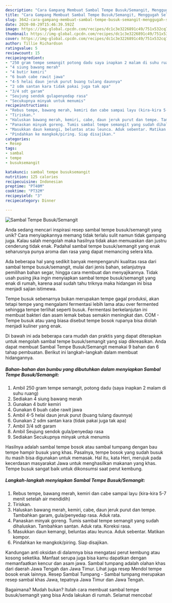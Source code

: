 ```yaml
---
description: "Cara Gampang Membuat Sambal Tempe Busuk/Semangit, Menggugah Selera"
title: "Cara Gampang Membuat Sambal Tempe Busuk/Semangit, Menggugah Selera"
slug: 3642-cara-gampang-membuat-sambal-tempe-busuk-semangit-menggugah-selera
date: 2020-08-29T15:46:39.592Z
image: https://img-global.cpcdn.com/recipes/dc1c3e3226891c49/751x532cq70/sambal-tempe-busuksemangit-foto-resep-utama.jpg
thumbnail: https://img-global.cpcdn.com/recipes/dc1c3e3226891c49/751x532cq70/sambal-tempe-busuksemangit-foto-resep-utama.jpg
cover: https://img-global.cpcdn.com/recipes/dc1c3e3226891c49/751x532cq70/sambal-tempe-busuksemangit-foto-resep-utama.jpg
author: Tillie Richardson
ratingvalue: 5
reviewcount: 15
recipeingredient:
- "250 gram tempe semangit potong dadu saya inapkan 2 malam di suhu ruang"
- "4 siung bawang merah"
- "4 butir kemiri"
- "6 buah cabe rawit jawa"
- "4-5 helai daun jeruk purut buang tulang daunnya"
- "2 sdm santan kara tidak pakai juga tak apa"
- "3/4 sdt garam"
- "Seujung sendok gulapenyedap rasa"
- "Secukupnya minyak untuk menumis"
recipeinstructions:
- "Rebus tempe, bawang merah, kemiri dan cabe sampai layu (kira-kira 5-7 menit setelah air mendidih)"
- "Tiriskan."
- "Haluskan bawang merah, kemiri, cabe, daun jeruk purut dan tempe. Tambahkan garam, gula/penyedap rasa. Aduk rata."
- "Panaskan minyak goreng. Tumis sambal tempe semangit yang sudah dihaluskan. Tambahkan santan. Aduk rata. Koreksi rasa."
- "Masukkan daun kemangi, beluntas atau leunca. Aduk sebentar. Matikan kompor."
- "Pindahkan ke mangkok/piring. Siap disajikan."
categories:
- Resep
tags:
- sambal
- tempe
- busuksemangit

katakunci: sambal tempe busuksemangit 
nutrition: 125 calories
recipecuisine: Indonesian
preptime: "PT40M"
cooktime: "PT32M"
recipeyield: "3"
recipecategory: Dinner

---
```



![Sambal Tempe Busuk/Semangit](https://img-global.cpcdn.com/recipes/dc1c3e3226891c49/751x532cq70/sambal-tempe-busuksemangit-foto-resep-utama.jpg)

Anda sedang mencari inspirasi resep sambal tempe busuk/semangit yang unik? Cara menyiapkannya memang tidak terlalu sulit namun tidak gampang juga. Kalau salah mengolah maka hasilnya tidak akan memuaskan dan justru cenderung tidak enak. Padahal sambal tempe busuk/semangit yang enak seharusnya punya aroma dan rasa yang dapat memancing selera kita.

Ada beberapa hal yang sedikit banyak mempengaruhi kualitas rasa dari sambal tempe busuk/semangit, mulai dari jenis bahan, selanjutnya pemilihan bahan segar, hingga cara membuat dan menyajikannya. Tidak usah pusing jika ingin menyiapkan sambal tempe busuk/semangit yang enak di rumah, karena asal sudah tahu triknya maka hidangan ini bisa menjadi sajian istimewa.

Tempe busuk sebenarnya bukan merupakan tempe gagal produksi, akan tetapi tempe yang mengalami fermentasi lebih lama atau over fermented sehingga tempe terlihat seperti busuk. Fermentasi berkelanjutan ini membuat bakteri dan asam lemak bebas semakin meningkat dan. COM - Tempe busuk atau yang biasa disebut tempe bosok rupanya bisa diolah menjadi kuliner yang enak.


Di bawah ini ada beberapa cara mudah dan praktis yang dapat diterapkan untuk mengolah sambal tempe busuk/semangit yang siap dikreasikan. Anda dapat membuat Sambal Tempe Busuk/Semangit memakai 9 bahan dan 6 tahap pembuatan. Berikut ini langkah-langkah dalam membuat hidangannya.

<!--inarticleads1-->

##### Bahan-bahan dan bumbu yang dibutuhkan dalam menyiapkan Sambal Tempe Busuk/Semangit:

1. Ambil 250 gram tempe semangit, potong dadu (saya inapkan 2 malam di suhu ruang)
1. Sediakan 4 siung bawang merah
1. Gunakan 4 butir kemiri
1. Gunakan 6 buah cabe rawit jawa
1. Ambil 4-5 helai daun jeruk purut (buang tulang daunnya)
1. Gunakan 2 sdm santan kara (tidak pakai juga tak apa)
1. Ambil 3/4 sdt garam
1. Ambil Seujung sendok gula/penyedap rasa
1. Sediakan Secukupnya minyak untuk menumis


Hasilnya adalah sambal tempe bosok atau sambal tumpang dengan bau tempe hampir busuk yang khas. Pasalnya, tempe bosok yang sudah busuk itu masih bisa digunakan untuk memasak. Hal itu, kata Heri, merujuk pada kecerdasan masyarakat Jawa untuk menghasilkan makanan yang khas. Tempe busuk sangat baik untuk dikonsumsi saat perut kembung. 

<!--inarticleads2-->

##### Langkah-langkah menyiapkan Sambal Tempe Busuk/Semangit:

1. Rebus tempe, bawang merah, kemiri dan cabe sampai layu (kira-kira 5-7 menit setelah air mendidih)
1. Tiriskan.
1. Haluskan bawang merah, kemiri, cabe, daun jeruk purut dan tempe. Tambahkan garam, gula/penyedap rasa. Aduk rata.
1. Panaskan minyak goreng. Tumis sambal tempe semangit yang sudah dihaluskan. Tambahkan santan. Aduk rata. Koreksi rasa.
1. Masukkan daun kemangi, beluntas atau leunca. Aduk sebentar. Matikan kompor.
1. Pindahkan ke mangkok/piring. Siap disajikan.


Kandungan anti oksidan di dalamnya bisa mengatasi perut kembung atau kosong seketika. Manfaat serupa juga bisa kamu dapatkan dengan memanfaatkan kencur dan asam jawa. Sambal tumpang adalah olahan khas dari daerah Jawa Tengah dan Jawa Timur. Lihat juga resep Mendol tempe bosok enak lainnya. Resep Sambal Tumpang - Sambal tumpang merupakan resep sambal khas Jawa, tepatnya Jawa Timur dan Jawa Tengah. 

Bagaimana? Mudah bukan? Itulah cara membuat sambal tempe busuk/semangit yang bisa Anda lakukan di rumah. Selamat mencoba!
